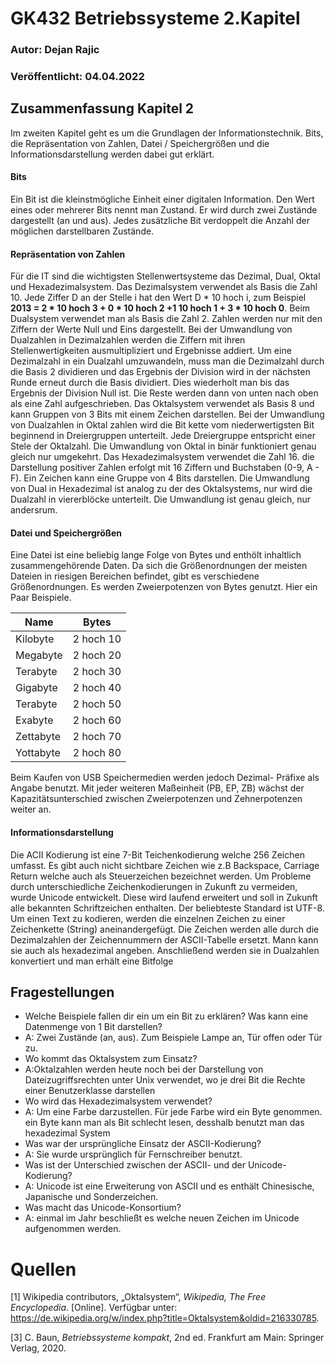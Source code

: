 # GK432 Betriebssysteme 2.Kapitel

### Autor: Dejan Rajic

### Veröffentlicht: 04.04.2022

## Zusammenfassung Kapitel 2

Im zweiten Kapitel geht es um die Grundlagen der Informationstechnik. Bits, die Repräsentation von Zahlen, Datei / Speichergrößen und die Informationsdarstellung werden dabei gut erklärt.

#### Bits

 Ein Bit ist die kleinstmögliche Einheit einer digitalen Information. Den Wert eines oder mehrerer Bits nennt man Zustand. Er wird durch zwei Zustände dargestellt (an und aus). Jedes zusätzliche Bit verdoppelt die Anzahl der möglichen darstellbaren Zustände.

#### Repräsentation von Zahlen

Für die IT sind die wichtigsten Stellenwertsysteme das Dezimal, Dual, Oktal und Hexadezimalsystem. Das Dezimalsystem verwendet als Basis die Zahl 10. Jede Ziffer D an der Stelle i hat den Wert D * 10 hoch i, zum Beispiel **2013 = 2 * 10 hoch 3 + 0 * 10 hoch 2 +1 10 hoch 1 + 3 * 10 hoch 0**. Beim Dualsystem verwendet man als Basis die Zahl 2. Zahlen werden nur mit den Ziffern der Werte Null und Eins dargestellt. Bei der Umwandlung von Dualzahlen in Dezimalzahlen werden die Ziffern mit ihren Stellenwertigkeiten ausmultipliziert und Ergebnisse addiert. Um eine Dezimalzahl in ein Dualzahl umzuwandeln, muss man die Dezimalzahl durch die Basis 2 dividieren und das Ergebnis der Division wird in der nächsten Runde erneut durch die Basis dividiert. Dies wiederholt man bis das Ergebnis der Division Null ist. Die Reste werden dann von unten nach oben als eine Zahl aufgeschrieben. Das Oktalsystem verwendet als Basis 8 und kann Gruppen von 3 Bits mit einem Zeichen darstellen. Bei der Umwandlung von Dualzahlen in Oktal zahlen wird die Bit kette vom niederwertigsten Bit beginnend in Dreiergruppen unterteilt. Jede Dreiergruppe entspricht einer Stele der Oktalzahl. Die Umwandlung von Oktal in binär funktioniert genau gleich nur umgekehrt. Das Hexadezimalsystem verwendet die Zahl 16. die Darstellung positiver Zahlen erfolgt mit 16 Ziffern und Buchstaben (0-9, A - F). Ein Zeichen kann eine Gruppe von 4 Bits darstellen. Die Umwandlung von Dual in Hexadezimal ist analog zu der des Oktalsystems, nur wird die Dualzahl in viererblöcke unterteilt. Die Umwandlung ist genau gleich, nur andersrum.

#### Datei und Speichergrößen 

Eine Datei ist eine beliebig lange Folge von Bytes und enthölt inhaltlich zusammengehörende Daten. Da sich die Größenordnungen der meisten Dateien in riesigen Bereichen befindet, gibt es verschiedene Größenordnungen. Es werden Zweierpotenzen von Bytes genutzt. Hier ein Paar Beispiele.

| Name      | Bytes     |
| --------- | --------- |
| Kilobyte  | 2 hoch 10 |
| Megabyte  | 2 hoch 20 |
| Terabyte  | 2 hoch 30 |
| Gigabyte  | 2 hoch 40 |
| Terabyte  | 2 hoch 50 |
| Exabyte   | 2 hoch 60 |
| Zettabyte | 2 hoch 70 |
| Yottabyte | 2 hoch 80 |

Beim Kaufen von USB Speichermedien werden jedoch Dezimal- Präfixe als Angabe benutzt. Mit jeder weiteren Maßeinheit (PB, EP, ZB) wächst der Kapazitätsunterschied zwischen Zweierpotenzen und Zehnerpotenzen weiter an.

#### Informationsdarstellung

Die ACII Kodierung ist eine 7-Bit Teichenkodierung welche 256 Zeichen umfasst. Es gibt auch nicht sichtbare Zeichen wie z.B Backspace, Carriage Return welche auch als Steuerzeichen bezeichnet werden. Um Probleme durch unterschiedliche Zeichenkodierungen in Zukunft zu vermeiden, wurde Unicode entwickelt. Diese wird laufend erweitert und soll in Zukunft alle bekannten Schriftzeichen enthalten. Der beliebteste Standard ist UTF-8. Um einen Text zu kodieren, werden die einzelnen Zeichen zu einer Zeichenkette (String) aneinandergefügt. Die Zeichen werden alle durch die Dezimalzahlen der Zeichennummern der ASCII-Tabelle ersetzt. Mann kann sie auch als hexadezimal angeben. Anschließend werden sie in Dualzahlen  konvertiert und man erhält eine Bitfolge

## Fragestellungen

-  Welche Beispiele fallen dir ein um ein Bit zu erklären? Was kann eine Datenmenge von 1 Bit darstellen?
  - A: Zwei Zustände (an, aus). Zum Beispiele Lampe an, Tür offen oder Tür zu.
-  Wo kommt das Oktalsystem zum Einsatz?
  - A:Oktalzahlen werden heute noch  bei der Darstellung von Dateizugriffsrechten unter Unix verwendet, wo je drei Bit die Rechte einer Benutzerklasse darstellen
-  Wo wird das Hexadezimalsystem verwendet? 
  - A: Um eine Farbe darzustellen. Für jede Farbe wird ein Byte genommen. ein Byte kann man als Bit schlecht lesen, desshalb benutzt man das hexadezimal System
-  Was war der ursprüngliche Einsatz der ASCII-Kodierung? 
  - A: Sie wurde ursprünglich für Fernschreiber benutzt.
-  Was ist der Unterschied zwischen der ASCII- und der Unicode-Kodierung?
  - A: Unicode ist eine Erweiterung von ASCII und es enthält Chinesische, Japanische und Sonderzeichen.
-  Was macht das Unicode-Konsortium? 
  - A: einmal im Jahr beschließt es welche neuen Zeichen im Unicode aufgenommen werden.

# Quellen

 [1]  Wikipedia contributors, „Oktalsystem“, *Wikipedia, The Free Encyclopedia*. [Online]. Verfügbar unter: https://de.wikipedia.org/w/index.php?title=Oktalsystem&oldid=216330785. 

[3] C. Baun, *Betriebssysteme kompakt*, 2nd ed. Frankfurt am Main: Springer Verlag, 2020.
